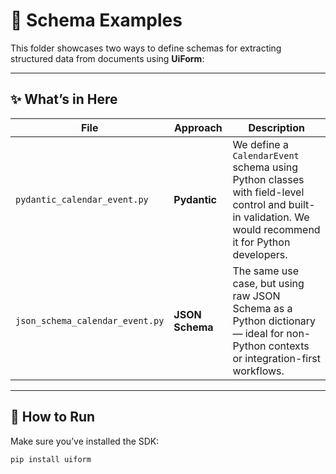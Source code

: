 # 🧠 Schema Examples

This folder showcases two ways to define schemas for extracting structured data from documents using **UiForm**:

---

## ✨ What’s in Here

| File | Approach | Description |
|------|----------|-------------|
| `pydantic_calendar_event.py` | **Pydantic** | We define a `CalendarEvent` schema using Python classes with field-level control and built-in validation. We would recommend it for Python developers. |
| `json_schema_calendar_event.py` | **JSON Schema** | The same use case, but using raw JSON Schema as a Python dictionary — ideal for non-Python contexts or integration-first workflows. |

---

## 🧪 How to Run

Make sure you’ve installed the SDK:

```bash
pip install uiform
